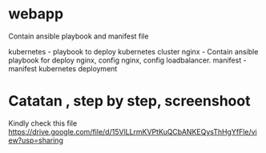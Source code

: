 # webapp

Contain ansible playbook and manifest file
 
kubernetes -  playbook to deploy kubernetes cluster
nginx - Contain ansible playbook for deploy nginx, config nginx, config loadbalancer.
manifest - manifest kubernetes deployment

# Catatan , step by step, screenshoot

Kindly check this file https://drive.google.com/file/d/15VlLLrmKVPtKuQCbANKEQysThHgYfFle/view?usp=sharing
